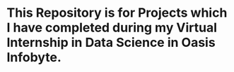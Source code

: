# This Repository is for Projects which I have completed during my Virtual Internship in Data Science in Oasis Infobyte.
